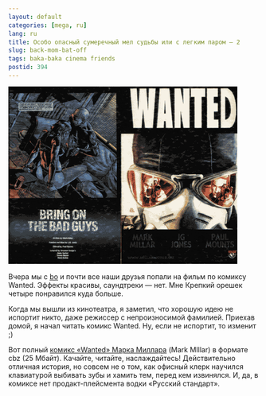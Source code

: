 ```yaml
---
layout: default
categories: [mega, ru]
lang: ru
title: Особо опасный сумеречный мел судьбы или с легким паром — 2
slug: back-mom-bat-off
tags: baka-baka cinema friends 
postid: 394
---
```

<img src='/o_O/back-mom-bat-off/wanted.png' alt='Wanted'  width="460" height="357"/>

Вчера мы с <a href="http://deinde.livejournal.com/141476.html">bo</a> и почти все наши друзья попали на фильм по комиксу Wanted. Эффекты красивы, саундтреки — нет. Мне Крепкий орешек четыре понравился куда больше.

Когда мы вышли из кинотеатра, я заметил, что хорошую идею не испортит никто, даже режиссер с непроизносимой фамилией. Приехав домой, я начал читать комикс Wanted. Ну, если не испортит, то изменит ;)

Вот полный <a href="http://genn.org/junk/wanted-complete.cbz">комикс «Wanted» Марка Миллара</a> (Mark MIllar) в формате cbz (25 Мбайт). Качайте, читайте, наслаждайтесь! Действительно отличная история, но совсем не о том, как офисный клерк научился клавиатурой выбивать зубы и хамить тем, перед кем извинялся. И, да, в комиксе нет продакт-плейсмента водки «Русский стандарт».
